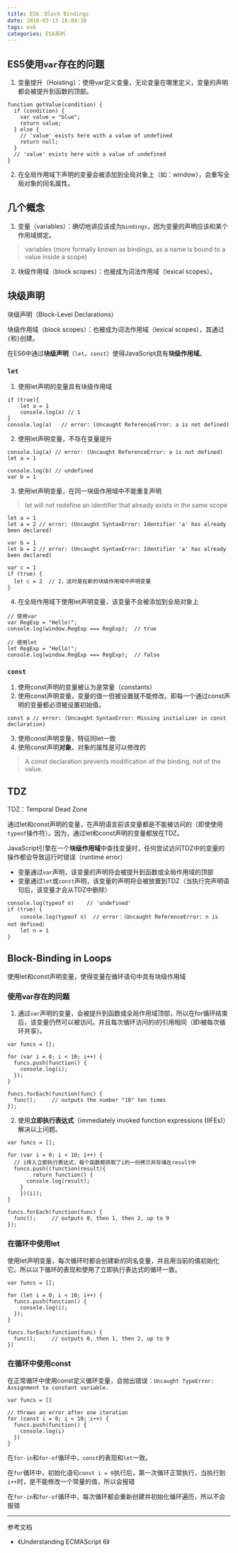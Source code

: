 ```yaml
---
title: ES6：Block Bindings
date: 2018-03-13 18:04:38
tags: es6
categories: ES6系列
---
```


## ES5使用`var`存在的问题
1. 变量提升（Hoisting）：使用var定义变量，无论变量在哪里定义，变量的声明都会被提升到函数的顶部。
```
function getValue(condition) {
  if (condition) {
    var value = "blue";
    return value;
  } else {
    // 'value' exists here with a value of undefined
    return null;
  }
  // 'value' exists here with a value of undefined
}
```

2. 在全局作用域下声明的变量会被添加到全局对象上（如：window），会重写全局对象的同名属性。

## 几个概念
1. 变量（variables）：确切地讲应该成为`bindings`，因为变量的声明应该和某个作用域绑定。
> variables (more formally known as bindings, as a name is bound to a value inside a scope)
2. 块级作用域（block scopes）：也被成为词法作用域（lexical scopes）。

## 块级声明
块级声明（Block-Level Declarations）

块级作用域（block scopes）：也被成为词法作用域（lexical scopes），其通过`{`和`}`创建。

在ES6中通过**块级声明**（`let`，`const`）使得JavaScript具有**块级作用域**。

### `let`
1. 使用let声明的变量具有块级作用域
```
if (true){
	let a = 1
	console.log(a) // 1
} 
console.log(a)   // error: (Uncaught ReferenceError: a is not defined)
```

2. 使用let声明变量，不存在变量提升
```
console.log(a) // error: (Uncaught ReferenceError: a is not defined)
let a = 1

console.log(b) // undefined
var b = 1
```

3. 使用let声明变量，在同一块级作用域中不能重复声明
> let will not redefine an identifier that already exists in the same scope
```
let a = 1
let a = 2 // error: (Uncaught SyntaxError: Identifier 'a' has already been declared)

var b = 1
let b = 2 // error: (Uncaught SyntaxError: Identifier 'a' has already been declared)

var c = 1
if (true) {
  let c = 2  // 2，这时是在新的块级作用域中声明变量
}
```

4. 在全局作用域下使用let声明变量，该变量不会被添加到全局对象上
```
// 使用var
var RegExp = "Hello!";
console.log(window.RegExp === RegExp);  // true

// 使用let
let RegExp = "Hello!";
console.log(window.RegExp === RegExp);  // false
```

### `const`
1. 使用const声明的变量被认为是常量（constants）
2. 使用const声明变量，变量的值一但被设置就不能修改。即每一个通过const声明的变量都必须被设置初始值。
```
const a // error: (Uncaught SyntaxError: Missing initializer in const declaration)
```
3. 使用const声明变量，特征同let一致
4. 使用const声明**对象**，对象的属性是可以修改的
> A const declaration prevents modification of the binding, not of the value.

## TDZ
TDZ：Temporal Dead Zone

通过let和const声明的变量，在声明语言前该变量都是不能被访问的（即使使用`typeof`操作符）。因为，通过let和const声明的变量都放在TDZ。

JavaScript引擎在一个**块级作用域**中查找变量时，任何尝试访问TDZ中的变量的操作都会导致运行时错误（runtime error）
  - 变量通过`var`声明，该变量的声明将会被提升到函数或全局作用域的顶部
  - 变量通过`let`或`const`声明，该变量的声明将会被放置到TDZ（当执行完声明语句后，该变量才会从TDZ中删除）

```
console.log(typeof n)    // 'undefined'
if (true) {
	console.log(typeof n)  // error：（Uncaught ReferenceError: n is not defined）
	let n = 1
}
```

## Block-Binding in Loops
使用let和const声明变量，使得变量在循环语句中具有块级作用域

### 使用var存在的问题
1. 通过`var`声明的变量，会被提升到函数或全局作用域顶部，所以在for循环结束后，该变量仍然可以被访问。并且每次循环访问的i的引用相同（即i被每次循环共享）。
```
var funcs = [];

for (var i = 0; i < 10; i++) {
  funcs.push(function() {
    console.log(i);
  });
}

funcs.forEach(function(func) {
  func();     // outputs the number "10" ten times
});
```

2. 使用**立即执行表达式**（immediately invoked function expressions (IIFEs)）解决以上问题。
```
var funcs = [];

for (var i = 0; i < 10; i++) {
  // i传入立即执行表达式，每个函数都获取了i的一份拷贝并存储在result中
  funcs.push((function(result){
		return function() {
      console.log(result);
    }
	})(i));
}

funcs.forEach(function(func) {
  func();     // outputs 0, then 1, then 2, up to 9
});
```

### 在循环中使用let
使用let声明变量，每次循环时都会创建新的同名变量，并且用当前的值初始化它。所以以下循环的表现和使用了立即执行表达式的循环一致。
```
var funcs = [];

for (let i = 0; i < 10; i++) {
  funcs.push(function() {
    console.log(i);
  });
}

funcs.forEach(function(func) {
  func();     // outputs 0, then 1, then 2, up to 9
})
```

### 在循环中使用const
在正常循环中使用const定义循环变量，会抛出错误：`Uncaught TypeError: Assignment to constant variable.`
```
var funcs = []

// throws an error after one iteration
for (const i = 0; i < 10; i++) {
  funcs.push(function() {
    console.log(i)
  })
}
```

在`for-in`和`for-of`循环中，`const`的表现和`let`一致。

在`for`循环中，初始化语句`const i = 0`执行后，第一次循环正常执行，当执行到`i++`时，是不能修改一个常量的值，所以会报错

在`for-in`和`for-of`循环中，每次循环都会重新创建并初始化循环遍历，所以不会报错

---
参考文档
* 《Understanding ECMAScript 6》